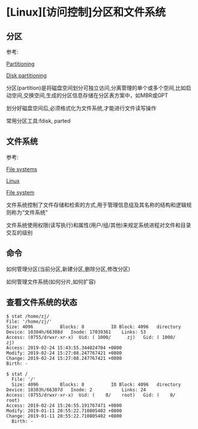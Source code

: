 
# [Linux][访问控制]分区和文件系统

## 分区

参考:

[Partitioning](https://wiki.archlinux.org/index.php/partitioning)

[Disk partitioning](https://en.wikipedia.org/wiki/Disk_partitioning)

分区(partition)是将磁盘空间划分可独立访问,分离管理的单个或多个空间,比如启动空间,交换空间,生成的分区信息存储在分区表方案中，如MBR或GPT

划分好磁盘空间后,必须格式化为文件系统,才能进行文件读写操作

常用分区工具:fdisk, parted

## 文件系统

参考:

[File systems](https://wiki.archlinux.org/index.php/File_systems)

[Linux](https://en.wikipedia.org/wiki/Linux)

[File system](https://en.wikipedia.org/wiki/File_system)

文件系统控制了文件存储和检索的方式,用于管理信息组及其名称的结构和逻辑规则称为“文件系统”

文件系统使用权限(读写执行)和属性(用户/组/其他)来规定系统进程对文件和目录交互的级别

## 命令

如何管理分区(当前分区,新建分区,删除分区,修改分区)

如何管理文件系统(如何分片,如何扩容)

## 查看文件系统的状态

    $ stat /home/zj/
    File: '/home/zj/'
    Size: 4096      	Blocks: 8          IO Block: 4096   directory
    Device: 10304h/66308d	Inode: 17039361    Links: 53
    Access: (0755/drwxr-xr-x)  Uid: ( 1000/      zj)   Gid: ( 1000/      zj)
    Access: 2019-02-24 15:43:55.344024704 +0800
    Modify: 2019-02-24 15:27:08.247767421 +0800
    Change: 2019-02-24 15:27:08.247767421 +0800
    Birth: -

    $ stat /
      File: '/'
      Size: 4096      	Blocks: 8          IO Block: 4096   directory
    Device: 10303h/66307d	Inode: 2           Links: 24
    Access: (0755/drwxr-xr-x)  Uid: (    0/    root)   Gid: (    0/    root)
    Access: 2019-02-24 15:26:55.191767471 +0800
    Modify: 2019-01-11 20:55:22.710805402 +0800
    Change: 2019-01-11 20:55:22.710805402 +0800
      Birth: -